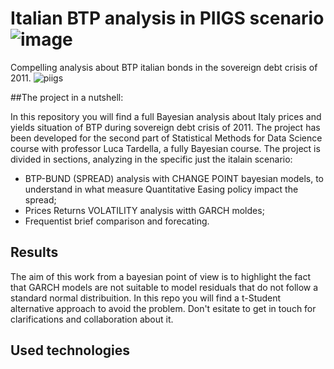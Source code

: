# Italian BTP analysis in PIIGS scenario ![image](https://github.com/giuseppedipoce/Italian-BTP-analysis-in-PIIGS-scenario/assets/114066138/1c750402-f42a-4cfa-9da2-7e376993e2ba)

Compelling analysis about BTP italian bonds in the sovereign debt crisis of 2011.
![piigs](https://github.com/giuseppedipoce/Italian-BTP-analysis-in-PIIGS-scenario/assets/114066138/85dc00a7-df95-48ee-9eb0-6542c8ab8c13)

##The project in a nutshell:

In this repository you will find a full Bayesian analysis about Italy prices and yields situation of BTP during sovereign debt crisis of 2011.
The project has been developed for the second part of Statistical Methods for Data Science course with professor Luca Tardella, a fully Bayesian course.
The project is divided in sections, analyzing in the specific just the italain scenario:
- BTP-BUND (SPREAD) analysis with CHANGE POINT bayesian models, to understand in what measure Quantitative Easing policy impact the spread;
- Prices Returns VOLATILITY analysis witth GARCH moldes;
- Frequentist brief comparison and forecating.

## Results
The aim of this work from a bayesian point of view is to highlight the fact that GARCH models are not suitable to model residuals that do not follow a standard normal distribuition.
In this repo you will find a t-Student alternative approach to avoid the problem.
Don't esitate to get in touch for clarifications and collaboration about it.

## Used technologies
